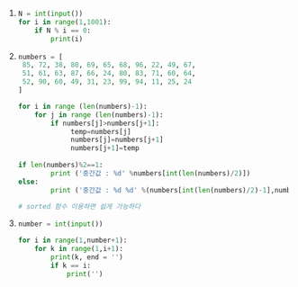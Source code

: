 1. ```python
   N = int(input())
   for i in range(1,1001):
       if N % i == 0:
           print(i)
   ```



2. ```python
   numbers = [
   	85, 72, 38, 80, 69, 65, 68, 96, 22, 49, 67,
   	51, 61, 63, 87, 66, 24, 80, 83, 71, 60, 64,
   	52, 90, 60, 49, 31, 23, 99, 94, 11, 25, 24
   ]
   
   for i in range (len(numbers)-1):
       for j in range (len(numbers)-1):
           if numbers[j]>numbers[j+1]:
                temp=numbers[j]
                numbers[j]=numbers[j+1]
                numbers[j+1]=temp
                   
   if len(numbers)%2==1:
           print ('중간값 : %d' %numbers[int(len(numbers)/2)])
   else:
           print ('중간값 : %d %d' %(numbers[int(len(numbers)/2)-1],numbers[int(len(numbers)/2)]))
   
   # sorted 함수 이용하면 쉽게 가능하다
   ```



3. ```python
   number = int(input())
   
   for i in range(1,number+1):
       for k in range(1,i+1):
           print(k, end = '')
           if k == i:
               print('')
   ```

   